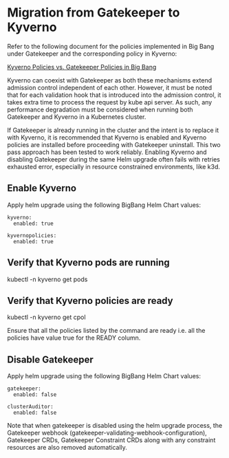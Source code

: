 # Migration from Gatekeeper to Kyverno

Refer to the following document for the policies implemented in Big Bang under Gatekeeper and the corresponding policy in Kyverno:

[Kyverno Policies vs. Gatekeeper Policies in Big Bang
](https://repo1.dso.mil/platform-one/big-bang/apps/sandbox/kyverno-policies/-/blob/main/docs/gatekeeper.md)

Kyverno can coexist with Gatekeeper as both these mechanisms extend admission control independent of each other. However, it must be noted that for each validation hook that is introduced into the admission control, it takes extra time to process the request by kube api server.  As such, any performance degradation must be considered when running both Gatekeeper and Kyverno in a Kubernetes cluster.

If Gatekeeper is already running in the cluster and the intent is to replace it with Kyverno, it is recommended that Kyverno is enabled and Kyverno policies are installed before proceeding with Gatekeeper uninstall. This two pass approach has been tested to work reliably. Enabling Kyverno and disabling Gatekeeper during the same Helm upgrade often fails with retries exhausted error, especially in resource constrained environments, like k3d.

## Enable Kyverno

Apply helm upgrade using the following BigBang Helm Chart values:

```
kyverno:
  enabled: true

kyvernopolicies:
  enabled: true
```

## Verify that Kyverno pods are running

kubectl -n kyverno get pods

## Verify that Kyverno policies are ready

kubectl -n kyverno get cpol

Ensure that all the policies listed by the command are ready i.e. all the policies have value true for the READY column.

## Disable Gatekeeper

Apply helm upgrade using the following BigBang Helm Chart values:

```
gatekeeper:
  enabled: false

clusterAuditor:
  enabled: false
```

Note that when gatekeeper is disabled using the helm upgrade process, the Gatekeeper webhook (gatekeeper-validating-webhook-configuration), Gatekeeper CRDs, Gatekeeper Constraint CRDs along with any constraint resources are also removed automatically.